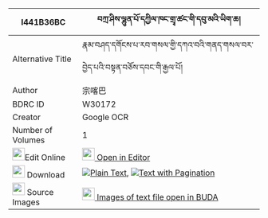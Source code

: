 |I441B36BC|བཀྲ་ཤིས་ལྷུན་པོ་དཀྱིལ་ཁང་གྲྭ་ཚང་གི་དབུ་མའི་ཡིག་ཆ། 
| --- | --- 
|Alternative Title |རྣམ་བཤད་དགོངས་པ་རབ་གསལ་གྱི་དཀའ་བའི་གནད་གསལ་བར་བྱེད་པའི་བསྟན་བཅོས་དབང་གི་རྒྱལ་པོ།
|Author| 宗喀巴
|BDRC ID | W30172
|Creator | Google OCR
|Number of Volumes| 1
|<img width="25" src="https://img.icons8.com/color/25/000000/edit-property.png">Edit Online| [<img width="25" src="https://avatars.githubusercontent.com/u/45091458?s=200&v=4"> Open in Editor](http://editor.openpecha.org/I441B36BC)
|<img width="25" src="https://img.icons8.com/fluent/48/000000/download-2.png"/>  Download | [![](https://img.icons8.com/color/20/000000/txt.png)Plain Text](https://github.com/Openpecha/I441B36BC/releases/download/v1/tashi_lhunpo_kyil_khang_dra_ts_plain_I441B36BC.zip), [![](https://img.icons8.com/color/20/000000/txt.png)Text with Pagination](https://github.com/Openpecha/I441B36BC/releases/download/v1/tashi_lhunpo_kyil_khang_dra_ts_pages_I441B36BC.zip)
|<img width="25" src="https://img.icons8.com/plasticine/100/000000/pictures-folder.png"/>  Source Images | [<img width="25" src="https://library.bdrc.io/icons/BUDA-small.svg"> Images of text file open in BUDA](https://library.bdrc.io/show/bdr:W30172)